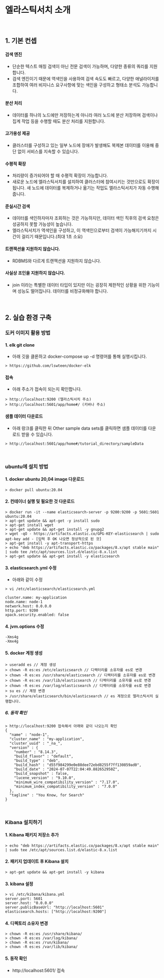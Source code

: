 # 엘라스틱서치 소개

<br>

## 1. 기본 컨셉

#### 검색 엔진

- 단순한 텍스트 매칭 검색이 아닌 전문 검색이 가능하며, 다양한 종류의 쿼리를 지원합니다.
- 검색 엔진이기 때문에 역색인을 사용하여 검색 속도도 빠르고, 다양한 애널라이저를 조합하여 여러 비지니스 요구사항에 맞는 색인을 구성하고 형태소 분석도 가능합니다.

#### 분산 처리

- 데이터를 하나의 노드에만 저장하는게 아니라 여러 노드에 분산 저장하며 검색이나 집계 작업 등을 수행할 때도 분산 처리를 지원합니다.

#### 고가용성 제공

- 클러스터를 구성하고 있는 일부 노드에 장애가 발생해도 복제본 데이터를 이용해 중단 없이 서비스를 지속할 수 있습니다.

#### 수평적 확장

- 처리량이 증가되어야 할 때 수평적 확장이 가능합니다.
- 새로운 노드에 엘라스틱서치를 설치하여 클러스터에 참여시키는 것만으로도 확장이 됩니다. 새 노드에 데이터를 복제하거나 옮기는 작업도 엘라스틱서치가 자동 수행해줍니다.

#### 준실시간 검색

- 데이터를 색인하자마자 조회하는 것은 가능하지만, 데이터 색인 직후의 검색 요청은 성공하지 못할 가능성이 높습니다.
- 엘라스틱서치가 역색인을 구성하고, 이 역색인으로부터 검색이 가능해지기까지 시간이 걸리기 때문입니다.(최대 1초 소요)

#### 트랜잭션을 지원하지 않습니다.

- RDBMS와 다르게 트랜잭션을 지원하지 않습니다.

#### 사실상 조인을 지원하지 않습니다.

- join 이라는 특별한 데이터 타입이 있지만 이는 굉장히 제한적인 상황을 위한 기능이며 성능도 떨어집니다. 데이터를 비정규화해야 합니다.

<br>

## 2. 실습 환경 구축

### 도커 이미지 활용 방법

#### 1. elk git clone

- 아래 깃을 클론하고 docker-compose up -d 명령어를 통해 실행시킵니다.

```text
> https://github.com/lswteen/docker-elk
```

#### 접속

- 아래 주소가 접속이 되는지 확인합니다.

```text
> http://localhost:9200 (엘라스틱서치 주소)
> http://localhost:5601/app/home#/ (키바나 주소)
```

#### 샘플 데이터 다운로드

- 아래 랑크를 클릭한 뒤 Other sample data sets를 클릭하면 샘플 데이터를 다운로드 받을 수 있습니다.

```text
> http://localhost:5601/app/home#/tutorial_directory/sampleData
```

<br>

### ubuntu에 설치 방법

#### 1. docker ubuntu 20,04 image 다운로드

```text
> docker pull ubuntu:20.04
```

#### 2. 컨테이너 실행 및 필요한 것 다운로드

```text
> docker run -it --name elasticsearch-server -p 9200:9200 -p 5601:5601 ubuntu:20.04
> apt-get update && apt-get -y install sudo
> apt-get install wget
> apt-get update && apt-get install -y gnupg2
> wget -qO - https://artifacts.elastic.co/GPG-KEY-elasticsearch | sudo apt-key add - [입력 후 OK 나오면 정상적으로 된 것]
> apt-get install -y apt-transport-https
> echo "deb https://artifacts.elastic.co/packages/8.x/apt stable main" | sudo tee /etc/apt/sources.list.d/elastic-8.x.list
> apt-get update && apt-get install -y elasticsearch
```

#### 3. elasticsearch.yml 수정

- 아래와 같이 수정

```text
> vi /etc/elasticsearch/elasticsearch.yml

cluster.name: my-application
node.name: node-1
network.host: 0.0.0.0
http.port: 9200
xpack.security.enabled: false
```

#### 4. jvm.options 수정

```text
-Xms4g
-Xmx4g
```

#### 5. docker 계정 생성

```text
> useradd es // 계정 생성
> chown -R es:es /etc/elasticsearch // 디렉터리를 소유자를 es로 변경
> chown -R es:es /usr/share/elasticsearch // 디렉터리를 소유자를 es로 변경
> chown -R es:es /var/lib/elasticsearch // 디렉터리를 소유자를 es로 변경
> chown -R es:es /var/log/elasticsearch // 디렉터리를 소유자를 es로 변경
> su es // 계정 변경
> /usr/share/elasticsearch/bin/elasticsearch // es 계정으로 엘라스틱서치 실행합니다.
```

##### 6. 동작 확인

```text
> http://localhost:9200 접속해서 아래와 같이 나오는지 확인
{
  "name" : "node-1",
  "cluster_name" : "my-application",
  "cluster_uuid" : "_na_",
  "version" : {
    "number" : "8.14.3",
    "build_flavor" : "default",
    "build_type" : "deb",
    "build_hash" : "d55f984299e0e88dee72ebd8255f7ff130859ad0",
    "build_date" : "2024-07-07T22:04:49.882652950Z",
    "build_snapshot" : false,
    "lucene_version" : "9.10.0",
    "minimum_wire_compatibility_version" : "7.17.0",
    "minimum_index_compatibility_version" : "7.0.0"
  },
  "tagline" : "You Know, for Search"
}
```

<br>

### Kibana 설치하기

#### 1. Kibana 패키지 저장소 추가

```text
> echo "deb https://artifacts.elastic.co/packages/8.x/apt stable main" | sudo tee /etc/apt/sources.list.d/elastic-8.x.list
```

#### 2. 패키지 업데이트 후 Kibana 설치

```text
> apt-get update && apt-get install -y kibana
```

#### 3. kibana 설정

```text
> vi /etc/kibana/kibana.yml
server.port: 5601
server.host: "0.0.0.0"
server.publicBaseUrl: "http://localhost:5601"
elasticsearch.hosts: ["http://localhost:9200"]
```

#### 4. 디렉토리 소유자 변경

```text
> chown -R es:es /usr/share/kibana/
> chown -R es:es /var/log/kibana/
> chown -R es:es /run/kibana/
> chown -R es:es /var/lib/kibana/
```

#### 5. 동작 확인

- http://localhost:5601/ 접속




